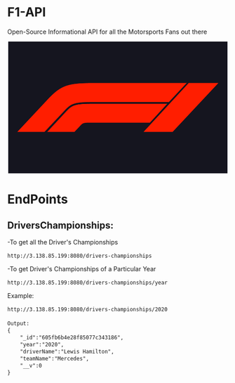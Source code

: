 # F1-API

Open-Source Informational API for all the Motorsports Fans out there
<center>
<img src='./README assets/F1Logo.png' alt = 'F1 Logo' height='300' width='500'>
</center>

# EndPoints

## DriversChampionships:

-To get all the Driver's Championships
```
http://3.138.85.199:8080/drivers-championships
```

-To get Driver's Championships of a Particular Year
```
http://3.138.85.199:8080/drivers-championships/year
```
Example:
```
http://3.138.85.199:8080/drivers-championships/2020

Output:
{
    "_id":"605fb6b4e28f85077c343186",
    "year":"2020",
    "driverName":"Lewis Hamilton",
    "teamName":"Mercedes",
    "__v":0
}
```

